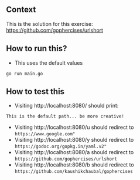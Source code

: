 ## Context

This is the solution for this exercise: https://github.com/gophercises/urlshort

## How to run this?

* This uses the default values

```
go run main.go
```

## How to test this

* Visiting http://localhost:8080/ should print:

```
This is the default path... be more creative!
```

* Visiting http://localhost:8080/u should redirect to `https://www.google.com"`
* Visiting http://localhost:8080/y should redirect to `https://godoc.org/gopkg.in/yaml.v2"`
* Visiting http://localhost:8080/a should redirect to `https://github.com/gophercises/urlshort`
* Visiting http://localhost:8080/b should redirect to `https://github.com/kaushikchaubal/gophercises`